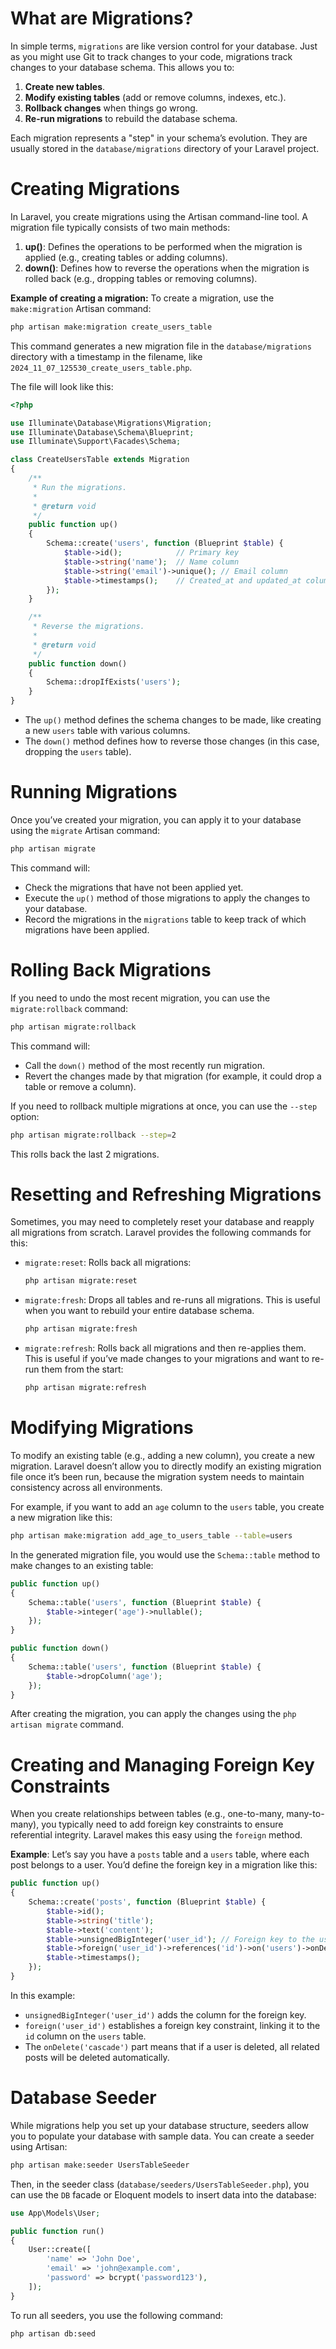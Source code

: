 # What are Migrations?
In simple terms, `migrations` are like version control for your database. Just as you might use Git to track changes to your code, migrations track changes to your database schema. This allows you to:
1. **Create new tables**.
2. **Modify existing tables** (add or remove columns, indexes, etc.).
3. **Rollback changes** when things go wrong.
4. **Re-run migrations** to rebuild the database schema.

Each migration represents a "step" in your schema’s evolution. They are usually stored in the `database/migrations` directory of your Laravel project.

# Creating Migrations
In Laravel, you create migrations using the Artisan command-line tool. A migration file typically consists of two main methods:
1. **up()**: Defines the operations to be performed when the migration is applied (e.g., creating tables or adding columns).
2. **down()**: Defines how to reverse the operations when the migration is rolled back (e.g., dropping tables or removing columns).

**Example of creating a migration:**
To create a migration, use the `make:migration` Artisan command:
```bash
php artisan make:migration create_users_table
```
This command generates a new migration file in the `database/migrations` directory with a timestamp in the filename, like `2024_11_07_125530_create_users_table.php`. 

The file will look like this:
```php
<?php

use Illuminate\Database\Migrations\Migration;
use Illuminate\Database\Schema\Blueprint;
use Illuminate\Support\Facades\Schema;

class CreateUsersTable extends Migration
{
    /**
     * Run the migrations.
     *
     * @return void
     */
    public function up()
    {
        Schema::create('users', function (Blueprint $table) {
            $table->id();            // Primary key
            $table->string('name');  // Name column
            $table->string('email')->unique(); // Email column
            $table->timestamps();    // Created_at and updated_at columns
        });
    }

    /**
     * Reverse the migrations.
     *
     * @return void
     */
    public function down()
    {
        Schema::dropIfExists('users');
    }
}
```

- The `up()` method defines the schema changes to be made, like creating a new `users` table with various columns.
- The `down()` method defines how to reverse those changes (in this case, dropping the `users` table).

# Running Migrations
Once you’ve created your migration, you can apply it to your database using the `migrate` Artisan command:
```bash
php artisan migrate
```

This command will:
- Check the migrations that have not been applied yet.
- Execute the `up()` method of those migrations to apply the changes to your database.
- Record the migrations in the `migrations` table to keep track of which migrations have been applied.

# Rolling Back Migrations
If you need to undo the most recent migration, you can use the `migrate:rollback` command:
```bash
php artisan migrate:rollback
```

This command will:
- Call the `down()` method of the most recently run migration.
- Revert the changes made by that migration (for example, it could drop a table or remove a column).

If you need to rollback multiple migrations at once, you can use the `--step` option:
```bash
php artisan migrate:rollback --step=2
```
This rolls back the last 2 migrations.

# Resetting and Refreshing Migrations
Sometimes, you may need to completely reset your database and reapply all migrations from scratch. Laravel provides the following commands for this:

- `migrate:reset`: Rolls back all migrations:
  ```bash
  php artisan migrate:reset
  ```
  
- `migrate:fresh`: Drops all tables and re-runs all migrations. This is useful when you want to rebuild your entire database schema.
  ```bash
  php artisan migrate:fresh
  ```
  
- `migrate:refresh`: Rolls back all migrations and then re-applies them. This is useful if you’ve made changes to your migrations and want to re-run them from the start:
  ```bash
  php artisan migrate:refresh
  ```

# Modifying Migrations
To modify an existing table (e.g., adding a new column), you create a new migration. Laravel doesn’t allow you to directly modify an existing migration file once it’s been run, because the migration system needs to maintain consistency across all environments.

For example, if you want to add an `age` column to the `users` table, you create a new migration like this:
```bash
php artisan make:migration add_age_to_users_table --table=users
```

In the generated migration file, you would use the `Schema::table` method to make changes to an existing table:
```php
public function up()
{
    Schema::table('users', function (Blueprint $table) {
        $table->integer('age')->nullable();
    });
}

public function down()
{
    Schema::table('users', function (Blueprint $table) {
        $table->dropColumn('age');
    });
}
```
After creating the migration, you can apply the changes using the `php artisan migrate` command.

# Creating and Managing Foreign Key Constraints
When you create relationships between tables (e.g., one-to-many, many-to-many), you typically need to add foreign key constraints to ensure referential integrity. Laravel makes this easy using the `foreign` method.

**Example**:
Let’s say you have a `posts` table and a `users` table, where each post belongs to a user. You’d define the foreign key in a migration like this:
```php
public function up()
{
    Schema::create('posts', function (Blueprint $table) {
        $table->id();
        $table->string('title');
        $table->text('content');
        $table->unsignedBigInteger('user_id'); // Foreign key to the users table
        $table->foreign('user_id')->references('id')->on('users')->onDelete('cascade'); // Foreign key constraint
        $table->timestamps();
    });
}
```
In this example:
- `unsignedBigInteger('user_id')` adds the column for the foreign key.
- `foreign('user_id')` establishes a foreign key constraint, linking it to the `id` column on the `users` table.
- The `onDelete('cascade')` part means that if a user is deleted, all related posts will be deleted automatically.

# Database Seeder
While migrations help you set up your database structure, seeders allow you to populate your database with sample data. You can create a seeder using Artisan:
```bash
php artisan make:seeder UsersTableSeeder
```

Then, in the seeder class (`database/seeders/UsersTableSeeder.php`), you can use the `DB` facade or Eloquent models to insert data into the database:
```php
use App\Models\User;

public function run()
{
    User::create([
        'name' => 'John Doe',
        'email' => 'john@example.com',
        'password' => bcrypt('password123'),
    ]);
}
```

To run all seeders, you use the following command:
```bash
php artisan db:seed
```
